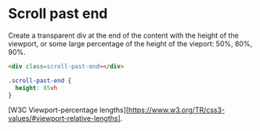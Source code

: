 # Scroll past end

Create a transparent div at the end of the content with the height of the viewport, or some large percentage of the height of the vieport: 50%, 80%, 90%.

```html
<div class=scroll-past-end></div>
```

```css
.scroll-past-end {
  height: 85vh
}
```

[W3C Viewport-percentage lengths][https://www.w3.org/TR/css3-values/#viewport-relative-lengths].
